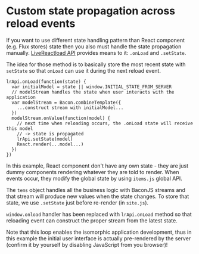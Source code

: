 # Custom state propagation across reload events

If you want to use different state handling pattern than React
component (e.g. Flux stores) state then you also must handle 
the state propagation manually. [LiveReactload API](https://www.npmjs.com/package/livereactload-api)
provides means to it: `.onLoad` and `.setState`.

The idea for those method is to basically store the most recent 
state with `setState` so that `onLoad` can use it during the next
reload event.
    
    lrApi.onLoad(function(state) {
      var initialModel = state || window.INITIAL_STATE_FROM_SERVER
      // modelStream handles the state when user interacts with the application
      var modelStream = Bacon.combineTemplate({
        ...construct stream with initialModel...
      })
      modelStream.onValue(function(model) {
        // next time when reloading occurs, the .onLoad state will receive this model
        // -> state is propagated 
        lrApi.setState(model)
        React.render(...model...)
      })
    })
    
In this example, React component don't have any own state - they are just 
dummy components rendering whatever they are told to render. When events 
occur, they modify the global state by using `items.js` global API.
 
The `tems` object handles all the business logic with BaconJS streams and
that stream will produce new values when the state changes. To store that
state, we use `.setState` just before re-render (in `site.js`). 

`window.onload` handler has been replaced with `lrApi.onLoad` method so
that reloading event can construct the proper stream from the latest state.

Note that this loop enables the isomorphic application development, thus
in this example the initial user interface is actually pre-rendered by the
server (confirm it by yourself by disabling JavaScript from you browser)!
